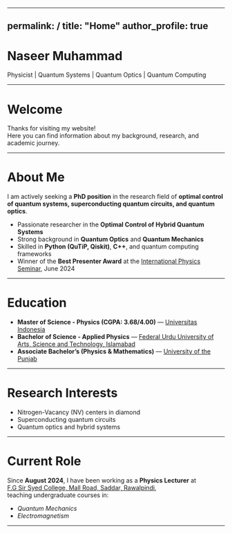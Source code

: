 
---
permalink: /
title: "Home"
author_profile: true
---

<div class="hero">
  <h1 class="hero-title">Naseer Muhammad</h1>
  <p class="hero-subtitle">Physicist | Quantum Systems | Quantum Optics | Quantum Computing</p>
</div>

---

# Welcome

Thanks for visiting my website!  
Here you can find information about my background, research, and academic journey.

---

# About Me

I am actively seeking a **PhD position** in the research field of **optimal control of quantum systems, superconducting quantum circuits, and quantum optics**.  

- Passionate researcher in the **Optimal Control of Hybrid Quantum Systems**  
- Strong background in **Quantum Optics** and **Quantum Mechanics**  
- Skilled in **Python (QuTiP, Qiskit)**, **C++**, and quantum computing frameworks  
- Winner of the **Best Presenter Award** at the [International Physics Seminar](https://ips2024.snf-unj.ac.id/), June 2024  

---

# Education

- **Master of Science - Physics (CGPA: 3.68/4.00)** — [Universitas Indonesia](https://www.ui.ac.id/en/)  
- **Bachelor of Science - Applied Physics** — [Federal Urdu University of Arts, Science and Technology, Islamabad](https://fuuastisb.edu.pk/)  
- **Associate Bachelor’s (Physics & Mathematics)** — [University of the Punjab](https://www.pu.edu.pk/)  

---

# Research Interests

- Nitrogen-Vacancy (NV) centers in diamond  
- Superconducting quantum circuits  
- Quantum optics and hybrid systems  

---

# Current Role

Since **August 2024**, I have been working as a **Physics Lecturer** at  
[F.G Sir Syed College, Mall Road, Saddar, Rawalpindi](https://fgssc.edu.pk/),  
teaching undergraduate courses in:  
- *Quantum Mechanics*  
- *Electromagnetism*  

---

